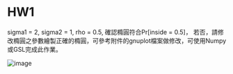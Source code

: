# HW1
sigma1 = 2, sigma2 = 1, rho = 0.5, 確認橢圓符合Pr[inside = 0.5]，
若否，請修改橢圓之參數繪製正確的橢圓，可參考附件的gnuplot檔案做修改，可使用Numpy或GSL完成此作業。

![image](https://github.com/conner1231230/Fundamentals-of-Statistical-Machine-Learning/assets/94916111/9b9a5c74-d508-44d3-bead-345f0aabf0bf)
